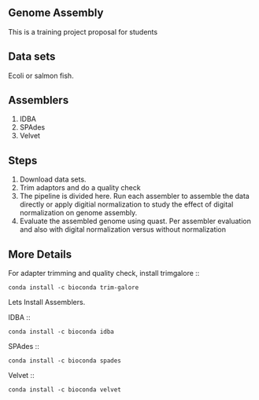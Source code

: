 **Genome Assembly** 
------------------------


This is a training project proposal for students

**Data sets** 
----------------

Ecoli or salmon fish. 


**Assemblers** 
----------------

1. IDBA 
2. SPAdes 
3. Velvet 


**Steps**
-----------

1. Download data sets. 
2. Trim adaptors and do a quality check 
3. The pipeline is divided here. Run each assembler to assemble the data directly or apply digitial normalization to study the effect of digital normalization on genome assembly. 
4. Evaluate the assembled genome using quast. Per assembler evaluation and also with digital normalization versus without normalization 


**More Details** 
------------------------



For adapter trimming and quality check, install trimgalore :: 

    conda install -c bioconda trim-galore 


Lets Install Assemblers. 

IDBA ::


    conda install -c bioconda idba 


SPAdes ::
 
    conda install -c bioconda spades 

Velvet ::

    conda install -c bioconda velvet 





   


